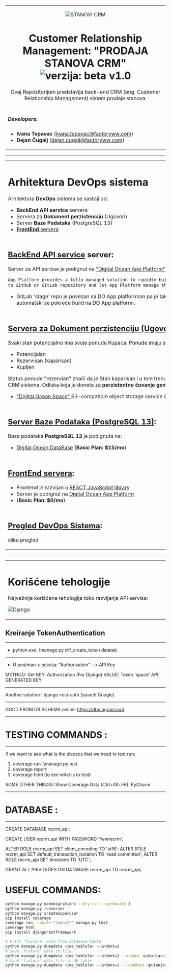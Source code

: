 <table align="center">
<tr>
<td align="center" width="9999">

![STANOVI CRM](https://drive.google.com/uc?export=view&id=10PP2LghV3lHpxwj0jGEhJrPs04F9eydE)

# Customer Relationship Management: "PRODAJA STANOVA CRM" <br> ![verzija: beta v1.0](https://img.shields.io/badge/verzija-beta%20v1.0-blue)

Ovaj Repozitorijum predstavlja back-end CRM (eng. Customer Relationship Management) sistem prodaje stanova.

</td>
</tr>

<tr>
<td align="left" width="9999">

##### Developers:
- **Ivana Tepavac** (ivana.tepavac@factoryww.com)
- **Dejan Čugalj** (dejan.cugalj@factoryww.com)

</td>
</tr>
</table>

---

<table align="center">
<tr>
<td align="left" width="9999">

# Arhitektura DevOps sistema 

Arhitektura **DevOps** sistema se sastoji od:
- **BackEnd API service** servera
- Servera za **Dokument perzistenciju** (Ugovori)
- Server **Baze Podataka** (PostgreSQL 13)
- <ins>**FrontEnd** servera</ins>
</td>
</tr>
<tr>
<td align="left" width="9999">


<ins>**BackEnd API service**</ins> server:
----

Server za API servise je podignut na ["Digital Ocean App Platform"](https://try.digitalocean.com/app-platform) cloud provajderu. (**Basic Plan: $10/mo**)

```bash
App Platform provides a fully managed solution to rapidly build, deploy, manage, and scale apps. Deploy code by simply pointing
to GitHub or GitLab repository and let App Platform manage the infrastructure, application runtimes, and other dependencies.
```
- GitLab 'stage' repo je povezan sa DO App platformom pa je tako i rešen CI/CD. Drugim rečima, nakon ```git push origin stage``` automatski se pokreće build na DO App platformi.
</td>
</tr>


<tr>
<td align="left" width="9999">

<ins>Servera za **Dokument perzistenciju** (Ugovori)</ins>:
----

Svaki stan potencijalno ima svoje ponude Kupaca. Ponude imaju svoje statuse i to:
- Potencijalan
- Rezervisan (kaparisan)
- Kupljen

Status ponude "rezervian" znači da je Stan kaparisan i u tom trenutku je potrebno generisati ugovor sa podacima koji se preuzimaju iz CRM sistema. Odluka koja je doneta za **perzistentno čuvanje generisanog ugovora** je:
- ["Digital Ocean Space" ](https://try.digitalocean.com/cloud-storage/) S3-compatible object storage service (**Basic Plan: $5/mo**)

</td>
</tr>


<tr>
<td align="left" width="9999">

<ins>Server **Baze Podataka** (PostgreSQL 13)</ins>:
----

Baza podataka **PostgreSQL 13**  je podignuta na:
- [Digital Ocean DataBase](https://www.digitalocean.com/products/managed-databases-postgresql/)  (**Basic Plan: $15/mo**)


</td>
</tr>

<tr>
<td align="left" width="9999">

<ins>**FrontEnd** servera</ins>:
----

- Frontend je razvijan u [REACT JavaScript library](https://reactjs.org/)
- Server je podignut na [Digital Ocean App Platform](https://docs.digitalocean.com/products/app-platform/)
- (**Basic Plan: $0/mo**)


</td>
</tr>


<tr>
<td align="left" width="9999">

<ins>Pregled DevOps Sistema</ins>:
----

slika pregled


</td>
</tr>
</table>


----


<table align="center">
<tr>
<td align="left" width="9999">

# Korišćene tehologije

Najvažnije korišćene tehologije toko razvijanja API servisa:

![Django](https://img.shields.io/badge/Django-v3.2.8-green)
</td>
</tr>
</table>



## Kreiranje TokenAuthentication




----

- python.exe .\manage.py drf_create_token datatab

----

- U postman-u sekcija: "Authorisation" --> API Key

METHOD: Get
KEY: Authorization (For Django)
VALUE: Token 'space' API GENERATED KEY

----

Another solution :
django-rest-auth (search Google)

----

GOOD FROM DB SCHEMA online:
https://dbdiagram.io/d

----


# TESTING COMMANDS :

----

if we want to see what is the placecs that we need to test run:
1. coverage run .\manage.py test
2. coverage report
3. coverage html (to see what is to test)


SOME OTHER THINGS:
Show Coverage Data (Ctrl+Alt+F6). PyCharm

----


# DATABASE :

----

CREATE DATABASE recrm_api;


CREATE USER recrm_api WITH PASSWORD 'fwwrecrm';


ALTER ROLE recrm_api SET client_encoding TO 'utf8';
ALTER ROLE recrm_api SET default_transaction_isolation TO 'read committed';
ALTER ROLE recrm_api SET timezone TO 'UTC';

GRANT ALL PRIVILEGES ON DATABASE recrm_api TO recrm_api;

# USEFUL COMMANDS:

```bash
python manage.py makemigrations --dry-run --verbosity 3
python manage.py runserver
python manage.py createsuperuser 
pip install coverage
coverage run --omit='*/venv/*' manage.py test
coverage html
pip install djangorestframework

# Print 'fixture' data from database table
python manage.py dumpdata <ime_tablele> --indent=2
# Save 'fixture' data in file
python manage.py dumpdata <ime_tablele> --indent=2 --output <putanja><ime_fajla>.json
# Load 'fixture' data file in db table 
python manage.py dumpdata <ime_tablele> --indent=2 --loaddata <putanja><ime_fajla>.json
```

